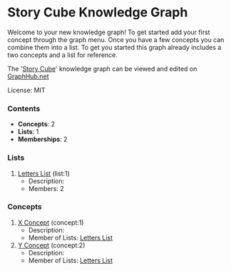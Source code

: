 # Story Cube Knowledge Graph

Welcome to your new knowledge graph! To get started add your first concept through the graph menu. Once you have a few concepts you can combine them into a list. To get you started this graph already includes a two concepts and a list for reference.

The '[Story Cube](https://graphhub.net/story-cube)' knowledge graph can be viewed and edited on [GraphHub.net](https://graphhub.net)

License: MIT
### Contents
- **Concepts**: 2
- **Lists**: 1
- **Memberships**: 2
### Lists
1. [Letters List](/story-cube/list/letters-list?id=1) (list:1)
   - Description: 
   - Members: 2
### Concepts
1. [X Concept](/story-cube/concept/x-concept?id=1) (concept:1)
   - Description: 
   - Member of Lists: [Letters List](/story-cube/list/letters-list?id=1)
1. [Y Concept](/story-cube/concept/y-concept?id=2) (concept:2)
   - Description: 
   - Member of Lists: [Letters List](/story-cube/list/letters-list?id=1)
